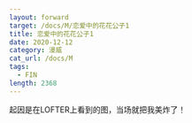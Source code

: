```yaml
---
layout: forward
target: /docs/M/恋爱中的花花公子1
title: 恋爱中的花花公子1
date: 2020-12-12
category: 漫威
cat_url: /docs/M
tags: 
  - FIN
length: 2368
---
```


起因是在LOFTER上看到的图，当场就把我美炸了！

